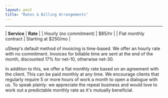 ```yaml
---
layout: post
title: "Rates & Billing Arrangements"
---
```


---

|      __Service__       | __Rate__ |
| Hourly (no commitment) | $85/hr   |
| Flat monthly contract  | Starting at $250/mo |

uSleep's default method of invoicing is time-based. We offer an hourly rate with no commitment. Invoices for billable time are sent at the end of the month, discounted 17% for net-10, otherwise net-30.

In addition to this, we offer a flat monthly rate based on an agreement with the client. This can be paid monthly at any time. We encourage clients that regularly require 5 or more hours of work a month to open a dialogue with us. To speak plainly: we appreciate the repeat business and would love to work out a predictable monthly rate as it's mutually beneficial.
